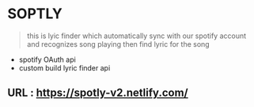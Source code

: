 
# SOPTLY

> this is lyic finder which automatically sync with our spotify account and recognizes song playing then find lyric for the song

 - spotify OAuth api 
 - custom build lyric finder api 
 

## URL : https://spotly-v2.netlify.com/
    
  
